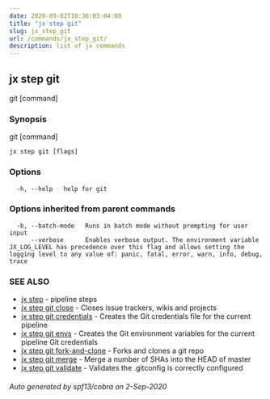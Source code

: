 ```yaml
---
date: 2020-09-02T10:36:03-04:00
title: "jx step git"
slug: jx_step_git
url: /commands/jx_step_git/
description: list of jx commands
---
```

## jx step git

git [command]

### Synopsis

git [command]

```
jx step git [flags]
```

### Options

```
  -h, --help   help for git
```

### Options inherited from parent commands

```
  -b, --batch-mode   Runs in batch mode without prompting for user input
      --verbose      Enables verbose output. The environment variable JX_LOG_LEVEL has precedence over this flag and allows setting the logging level to any value of: panic, fatal, error, warn, info, debug, trace
```

### SEE ALSO

* [jx step](/commands/jx_step/)  - pipeline steps
* [jx step git close](/commands/jx_step_git_close/)  - Closes issue trackers, wikis and projects
* [jx step git credentials](/commands/jx_step_git_credentials/)  - Creates the Git credentials file for the current pipeline
* [jx step git envs](/commands/jx_step_git_envs/)  - Creates the Git environment variables for the current pipeline Git credentials
* [jx step git fork-and-clone](/commands/jx_step_git_fork-and-clone/)  - Forks and clones a git repo
* [jx step git merge](/commands/jx_step_git_merge/)  - Merge a number of SHAs into the HEAD of master
* [jx step git validate](/commands/jx_step_git_validate/)  - Validates the .gitconfig is correctly configured

###### Auto generated by spf13/cobra on 2-Sep-2020
